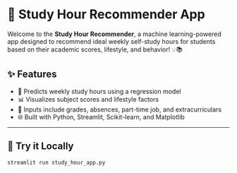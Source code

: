 # 📘 Study Hour Recommender App

Welcome to the **Study Hour Recommender**, a machine learning-powered app designed to recommend ideal weekly self-study hours for students based on their academic scores, lifestyle, and behavior! 💡📚

## ✨ Features

- 🎯 Predicts weekly study hours using a regression model
- 📊 Visualizes subject scores and lifestyle factors
- 🧩 Inputs include grades, absences, part-time job, and extracurriculars
- 🌐 Built with Python, Streamlit, Scikit-learn, and Matplotlib

---

## 🚀 Try it Locally

```bash
streamlit run study_hour_app.py
